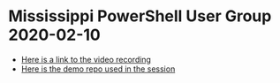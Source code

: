 # Mississippi PowerShell User Group 2020-02-10

 - [Here is a link to the video recording](https://www.youtube.com/watch?v=_dvWeptT59A)
 - [Here is the demo repo used in the session](https://github.com/theposhwolf/demorepo)